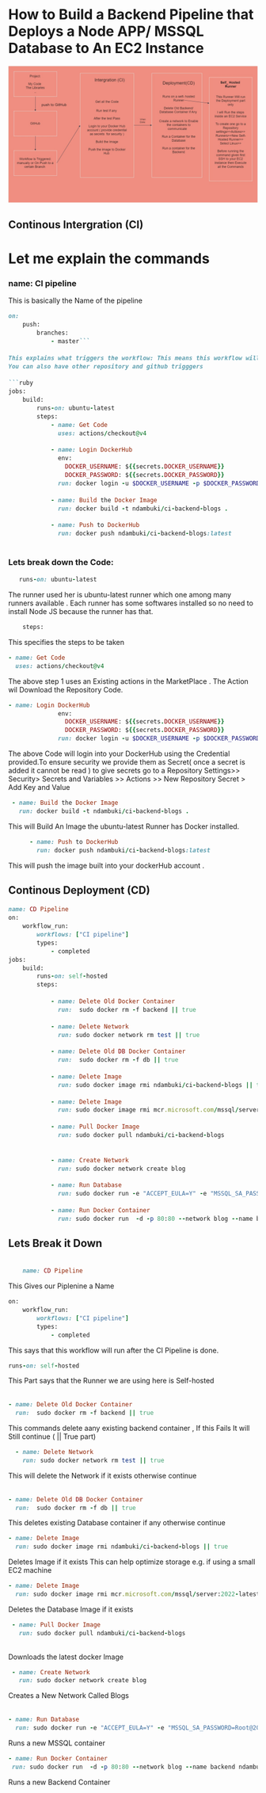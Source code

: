 

# How to Build a Backend Pipeline that Deploys a Node APP/ MSSQL Database to An EC2 Instance 

![screenshot](gfdf.jpg)

## Continous Intergration (CI)
# Let me explain the commands
### name: CI pipeline 
This is basically the Name of the pipeline 
```ruby
on: 
    push:
        branches:
            - master```

This explains what triggers the workflow: This means this workflow will be triggered only When someone pushes to the Master branch
You can also have other repository and github trigggers          

```ruby
jobs:
    build:
        runs-on: ubuntu-latest
        steps:
            - name: Get Code
              uses: actions/checkout@v4

            - name: Login DockerHub
              env:
                DOCKER_USERNAME: ${{secrets.DOCKER_USERNAME}}
                DOCKER_PASSWORD: ${{secrets.DOCKER_PASSWORD}}
              run: docker login -u $DOCKER_USERNAME -p $DOCKER_PASSWORD

            - name: Build the Docker Image
              run: docker build -t ndambuki/ci-backend-blogs .
            
            - name: Push to DockerHub
              run: docker push ndambuki/ci-backend-blogs:latest
            
```
### Lets break down the Code:

 ``` ruby 
    runs-on: ubuntu-latest
```
The runner used her is ubuntu-latest runner which one among many runners available . Each runner has some softwares installed so no need to install Node JS because the runner has that.
```ruby
    steps:
```
This specifies the steps to be taken 

```ruby
- name: Get Code
  uses: actions/checkout@v4
```

The above step 1 uses an Existing actions in the MarketPlace . The Action wil Download the Repository Code.

```ruby
- name: Login DockerHub
              env:
                DOCKER_USERNAME: ${{secrets.DOCKER_USERNAME}}
                DOCKER_PASSWORD: ${{secrets.DOCKER_PASSWORD}}
              run: docker login -u $DOCKER_USERNAME -p $DOCKER_PASSWORD
```

The above Code will login into your DockerHub using the Credential provided.To ensure security we provide them as Secret( once a secret is added it cannot be read )
to give secrets go to a Repository Settings>> Security> Secrets and Variables >> Actions >>  New Repository Secret > Add Key and Value

```ruby
 - name: Build the Docker Image
   run: docker build -t ndambuki/ci-backend-blogs .        
```
This will Build An Image the ubuntu-latest Runner has Docker installed.

```ruby
      - name: Push to DockerHub
        run: docker push ndambuki/ci-backend-blogs:latest
```
This will push the image built into your dockerHub account .




## Continous Deployment (CD)

```ruby
name: CD Pipeline
on:
    workflow_run:
        workflows: ["CI pipeline"]
        types:
            - completed
jobs:
    build:
        runs-on: self-hosted
        steps:
           
            - name: Delete Old Docker Container
              run:  sudo docker rm -f backend || true

            - name: Delete Network
              run: sudo docker network rm test || true

            - name: Delete Old DB Docker Container
              run:  sudo docker rm -f db || true

            - name: Delete Image
              run: sudo docker image rmi ndambuki/ci-backend-blogs || true

            - name: Delete Image
              run: sudo docker image rmi mcr.microsoft.com/mssql/server:2022-latest || true

            - name: Pull Docker Image
              run: sudo docker pull ndambuki/ci-backend-blogs
            

            - name: Create Network 
              run: sudo docker network create blog 

            - name: Run Database
              run: sudo docker run -e "ACCEPT_EULA=Y" -e "MSSQL_SA_PASSWORD=Root@2024" --name db --network blog -p 1433:1433 -d mcr.microsoft.com/mssql/server:2022-latest

            - name: Run Docker Container
              run: sudo docker run  -d -p 80:80 --network blog --name backend ndambuki/ci-backend-blogs


```
## Lets Break it Down

```ruby

    name: CD Pipeline

```

This Gives our Piplenine a Name

```ruby
on:
    workflow_run:
        workflows: ["CI pipeline"]
        types:
            - completed
```

This says that this workflow will run after the CI Pipeline is done.

```ruby
runs-on: self-hosted
```

This Part says that the Runner we are using here is Self-hosted 


```ruby

- name: Delete Old Docker Container
  run:  sudo docker rm -f backend || true
```

This commands delete aany existing backend container , If this Fails It will Still continue ( || True part)

```ruby
  - name: Delete Network
    run: sudo docker network rm test || true
```

This will delete the Network if it exists otherwise continue

```ruby

- name: Delete Old DB Docker Container
  run:  sudo docker rm -f db || true
```

This deletes existing Database container if any otherwise continue

```ruby
- name: Delete Image
  run: sudo docker image rmi ndambuki/ci-backend-blogs || true
```

Deletes Image if it exists This can help optimize storage e.g. if using a small EC2 machine

```ruby
- name: Delete Image
  run: sudo docker image rmi mcr.microsoft.com/mssql/server:2022-latest || true

```

Deletes the Database Image if it exists 


```ruby
 - name: Pull Docker Image
   run: sudo docker pull ndambuki/ci-backend-blogs
            
```

Downloads the latest docker Image

```ruby
 - name: Create Network 
   run: sudo docker network create blog 
```
Creates a  New Network Called Blogs
```ruby

- name: Run Database
  run: sudo docker run -e "ACCEPT_EULA=Y" -e "MSSQL_SA_PASSWORD=Root@2024" --name db --network blog -p 1433:1433 -d mcr.microsoft.com/mssql/server:2022-latest

```
Runs a new MSSQL container

```ruby          
- name: Run Docker Container
 run: sudo docker run  -d -p 80:80 --network blog --name backend ndambuki/ci-backend-blogs

 ```

 Runs a new Backend Container 